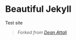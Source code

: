 # Beautiful Jekyll
Test site


> *Forked from [Dean Attali](https://github.com/daattali/beautiful-jekyll)*
